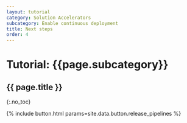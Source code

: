 ```yaml
---
layout: tutorial
category: Solution Accelerators
subcategory: Enable continuous deployment
title: Next steps
order: 4
---
```


# Tutorial: {{page.subcategory}}

## {{ page.title }}
{:.no_toc}

<div class="card-deck">
    {% include button.html params=site.data.button.release_pipelines %}
</div>